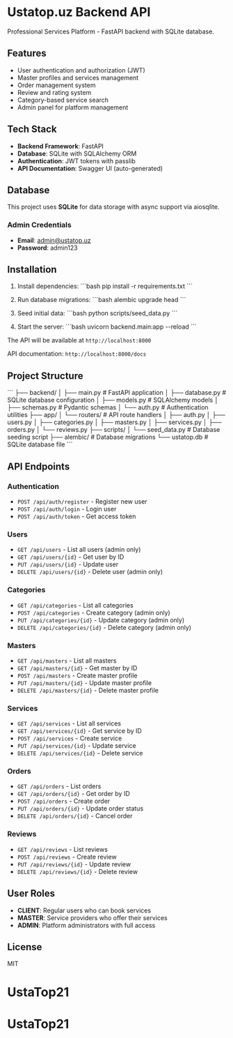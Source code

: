 # Ustatop.uz Backend API

Professional Services Platform - FastAPI backend with SQLite database.

## Features

- User authentication and authorization (JWT)
- Master profiles and services management
- Order management system
- Review and rating system
- Category-based service search
- Admin panel for platform management

## Tech Stack

- **Backend Framework**: FastAPI
- **Database**: SQLite with SQLAlchemy ORM
- **Authentication**: JWT tokens with passlib
- **API Documentation**: Swagger UI (auto-generated)

## Database

This project uses **SQLite** for data storage with async support via aiosqlite.

### Admin Credentials

- **Email**: admin@ustatop.uz
- **Password**: admin123

## Installation

1. Install dependencies:
\`\`\`bash
pip install -r requirements.txt
\`\`\`

2. Run database migrations:
\`\`\`bash
alembic upgrade head
\`\`\`

3. Seed initial data:
\`\`\`bash
python scripts/seed_data.py
\`\`\`

4. Start the server:
\`\`\`bash
uvicorn backend.main:app --reload
\`\`\`

The API will be available at `http://localhost:8000`

API documentation: `http://localhost:8000/docs`

## Project Structure

\`\`\`
├── backend/
│   ├── main.py           # FastAPI application
│   ├── database.py       # SQLite database configuration
│   ├── models.py         # SQLAlchemy models
│   ├── schemas.py        # Pydantic schemas
│   └── auth.py           # Authentication utilities
├── app/
│   └── routers/          # API route handlers
│       ├── auth.py
│       ├── users.py
│       ├── categories.py
│       ├── masters.py
│       ├── services.py
│       ├── orders.py
│       └── reviews.py
├── scripts/
│   └── seed_data.py      # Database seeding script
├── alembic/              # Database migrations
└── ustatop.db            # SQLite database file
\`\`\`

## API Endpoints

### Authentication
- `POST /api/auth/register` - Register new user
- `POST /api/auth/login` - Login user
- `POST /api/auth/token` - Get access token

### Users
- `GET /api/users` - List all users (admin only)
- `GET /api/users/{id}` - Get user by ID
- `PUT /api/users/{id}` - Update user
- `DELETE /api/users/{id}` - Delete user (admin only)

### Categories
- `GET /api/categories` - List all categories
- `POST /api/categories` - Create category (admin only)
- `PUT /api/categories/{id}` - Update category (admin only)
- `DELETE /api/categories/{id}` - Delete category (admin only)

### Masters
- `GET /api/masters` - List all masters
- `GET /api/masters/{id}` - Get master by ID
- `POST /api/masters` - Create master profile
- `PUT /api/masters/{id}` - Update master profile
- `DELETE /api/masters/{id}` - Delete master profile

### Services
- `GET /api/services` - List all services
- `GET /api/services/{id}` - Get service by ID
- `POST /api/services` - Create service
- `PUT /api/services/{id}` - Update service
- `DELETE /api/services/{id}` - Delete service

### Orders
- `GET /api/orders` - List orders
- `GET /api/orders/{id}` - Get order by ID
- `POST /api/orders` - Create order
- `PUT /api/orders/{id}` - Update order status
- `DELETE /api/orders/{id}` - Cancel order

### Reviews
- `GET /api/reviews` - List reviews
- `POST /api/reviews` - Create review
- `PUT /api/reviews/{id}` - Update review
- `DELETE /api/reviews/{id}` - Delete review

## User Roles

- **CLIENT**: Regular users who can book services
- **MASTER**: Service providers who offer their services
- **ADMIN**: Platform administrators with full access

## License

MIT
# UstaTop21
# UstaTop21
